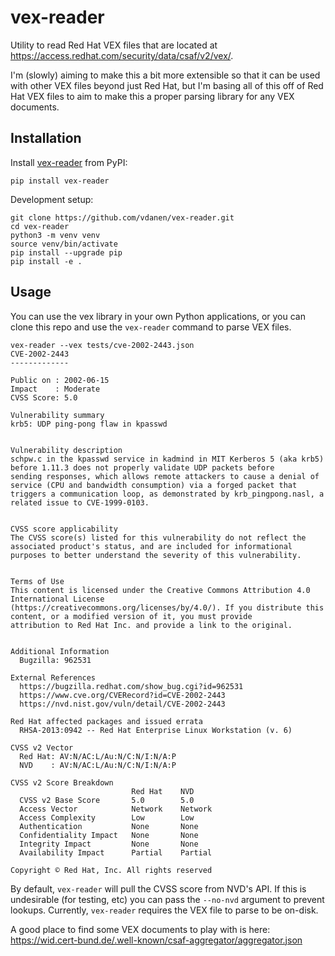 # vex-reader

Utility to read Red Hat VEX files that are located at https://access.redhat.com/security/data/csaf/v2/vex/.

I'm (slowly) aiming to make this a bit more extensible so that it can be
used with other VEX files beyond just Red Hat, but I'm basing all of this
off of Red Hat VEX files to aim to make this a proper parsing library for
any VEX documents.

## Installation

Install [vex-reader](https://pypi.org/project/vex-reader/) from PyPI:

```shell
pip install vex-reader
```

Development setup:

```shell
git clone https://github.com/vdanen/vex-reader.git
cd vex-reader
python3 -m venv venv
source venv/bin/activate
pip install --upgrade pip
pip install -e .
```

## Usage

You can use the vex library in your own Python applications, or you can
clone this repo and use the `vex-reader` command to parse VEX files.

```
vex-reader --vex tests/cve-2002-2443.json
CVE-2002-2443
-------------

Public on : 2002-06-15
Impact    : Moderate
CVSS Score: 5.0

Vulnerability summary
krb5: UDP ping-pong flaw in kpasswd


Vulnerability description
schpw.c in the kpasswd service in kadmind in MIT Kerberos 5 (aka krb5) before 1.11.3 does not properly validate UDP packets before
sending responses, which allows remote attackers to cause a denial of service (CPU and bandwidth consumption) via a forged packet that
triggers a communication loop, as demonstrated by krb_pingpong.nasl, a related issue to CVE-1999-0103.


CVSS score applicability
The CVSS score(s) listed for this vulnerability do not reflect the associated product's status, and are included for informational
purposes to better understand the severity of this vulnerability.


Terms of Use
This content is licensed under the Creative Commons Attribution 4.0 International License
(https://creativecommons.org/licenses/by/4.0/). If you distribute this content, or a modified version of it, you must provide
attribution to Red Hat Inc. and provide a link to the original.


Additional Information
  Bugzilla: 962531

External References
  https://bugzilla.redhat.com/show_bug.cgi?id=962531
  https://www.cve.org/CVERecord?id=CVE-2002-2443
  https://nvd.nist.gov/vuln/detail/CVE-2002-2443

Red Hat affected packages and issued errata
  RHSA-2013:0942 -- Red Hat Enterprise Linux Workstation (v. 6)

CVSS v2 Vector
  Red Hat: AV:N/AC:L/Au:N/C:N/I:N/A:P
  NVD    : AV:N/AC:L/Au:N/C:N/I:N/A:P

CVSS v2 Score Breakdown
                           Red Hat    NVD
  CVSS v2 Base Score       5.0        5.0
  Access Vector            Network    Network
  Access Complexity        Low        Low
  Authentication           None       None
  Confidentiality Impact   None       None
  Integrity Impact         None       None
  Availability Impact      Partial    Partial

Copyright © Red Hat, Inc. All rights reserved
```

By default, `vex-reader` will pull the CVSS score from NVD's API.  If this
is undesirable (for testing, etc) you can pass the `--no-nvd` argument to
prevent lookups. Currently, `vex-reader` requires the VEX file to parse to
be on-disk.

A good place to find some VEX documents to play with is here: https://wid.cert-bund.de/.well-known/csaf-aggregator/aggregator.json
